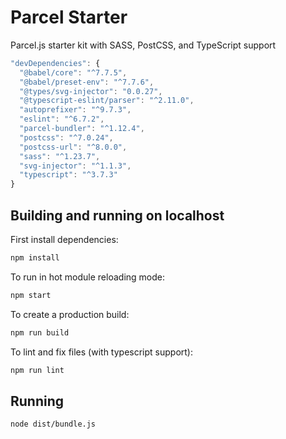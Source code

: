 # Parcel Starter

Parcel.js starter kit with SASS, PostCSS, and TypeScript support

```js
"devDependencies": {
  "@babel/core": "^7.7.5",
  "@babel/preset-env": "^7.7.6",
  "@types/svg-injector": "0.0.27",
  "@typescript-eslint/parser": "^2.11.0",
  "autoprefixer": "^9.7.3",
  "eslint": "^6.7.2",
  "parcel-bundler": "^1.12.4",
  "postcss": "^7.0.24",
  "postcss-url": "^8.0.0",
  "sass": "^1.23.7",
  "svg-injector": "^1.1.3",
  "typescript": "^3.7.3"
}
```

## Building and running on localhost

First install dependencies:

```sh
npm install
```

To run in hot module reloading mode:

```sh
npm start
```

To create a production build:

```sh
npm run build
```

To lint and fix files (with typescript support):

```sh
npm run lint
```

## Running

```sh
node dist/bundle.js
```
